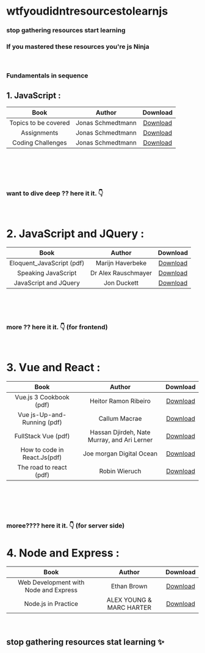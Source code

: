 # wtfyoudidntresourcestolearnjs

### stop gathering resources start learning

### If you mastered these resources you're js Ninja

</br>

### Fundamentals in sequence

## 1. JavaScript :

|         Book         |      Author       |                                            Download                                            |
| :------------------: | :---------------: | :--------------------------------------------------------------------------------------------: |
| Topics to be covered | Jonas Schmedtmann | [Download](https://drive.google.com/file/d/1lxrkIX1clueHyhbvJe40Z5ZN6Gr6lbET/view?usp=sharing) |
|     Assignments      | Jonas Schmedtmann | [Download](https://drive.google.com/file/d/1lxrkIX1clueHyhbvJe40Z5ZN6Gr6lbET/view?usp=sharing) |
|  Coding Challenges   | Jonas Schmedtmann | [Download](https://drive.google.com/file/d/12f0QpRYAIC-MBCh9KCzvPk79vo4TmsOz/view?usp=sharing) |

</br>
</br>
</br>

<br>

### want to dive deep ?? here it it. 👇 <br>

</br>

# 2. JavaScript and JQuery :

|           Book            |       Author        |                                            Download                                            |
| :-----------------------: | :-----------------: | :--------------------------------------------------------------------------------------------: |
| Eloquent_JavaScript (pdf) |  Marijn Haverbeke   | [Download](https://drive.google.com/file/d/1f5WkhkBe17Wmm-FMpdeUwxmwby2Z8vFe/view?usp=sharing) |
|    Speaking JavaScript    | Dr Alex Rauschmayer | [Download](https://drive.google.com/file/d/1BjO3Fdzc_0RKBLkDHYiF6HQkqje_WcDD/view?usp=sharing) |
|   JavaScript and JQuery   |     Jon Duckett     | [Download](https://drive.google.com/file/d/1GkXpYvkgywPxREfNFF7orZPhiZn_3efz/view?usp=sharing) |

</br>
</br>

<br>

### more ?? here it it. 👇 (for frontend)

<br>

# 3. Vue and React :

|             Book             |                   Author                    |                                            Download                                            |
| :--------------------------: | :-----------------------------------------: | :--------------------------------------------------------------------------------------------: |
|   Vue.js 3 Cookbook (pdf)    |            Heitor Ramon Ribeiro             | [Download](https://drive.google.com/file/d/1VeNJqpTAu2B2xmW5VZ4LNZpfZMhJSeI6/view?usp=sharing) |
| Vue js-Up-and-Running (pdf)  |                Callum Macrae                | [Download](https://drive.google.com/file/d/1pG82nW6Nrh7w0Kh27AkGVo6_uxmv86sv/view?usp=sharing) |
|     FullStack Vue (pdf)      | Hassan Djirdeh, Nate Murray, and Ari Lerner | [Download](https://drive.google.com/file/d/1ogdjR_To8XZwEA1zAQbcR_4yXEPf4pad/view?usp=sharing) |
| How to code in React.Js(pdf) |          Joe morgan Digital Ocean           | [Download](https://drive.google.com/file/d/1K8bRW3xuiS8Z-lqcrL7pcqRjhbnyzPRD/view?usp=sharing) |
|   The road to react (pdf)    |                Robin Wieruch                | [Download](https://drive.google.com/file/d/1E9TXaWuan3TiPN76qWgTsTTqsSI6xC0U/view?usp=sharing) |

</br>

</br>
</br>

<br>

### moree???? here it it. 👇 (for server side) <br>

# 4. Node and Express :

|                 Book                  |          Author          |                                            Download                                            |
| :-----------------------------------: | :----------------------: | :--------------------------------------------------------------------------------------------: |
| Web Development with Node and Express |       Ethan Brown        | [Download](https://drive.google.com/file/d/1q2KdP35koGHFv27G0UPFzJsTBf-eAoJD/view?usp=sharing) |
|          Node.js in Practice          | ALEX YOUNG & MARC HARTER | [Download](https://drive.google.com/file/d/1I6dE6TyEeO89hafc4GiMhoGCSt8VOvL2/view?usp=sharing) |

</br>

## stop gathering resources stat learning ✨
